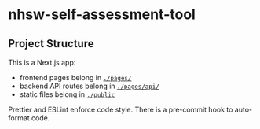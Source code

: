 # nhsw-self-assessment-tool

## Project Structure

This is a Next.js app:

- frontend pages belong in [`./pages/`](./pages)
- backend API routes belong in [`./pages/api/`](./pages/api)
- static files belong in [`./public`](./public)

Prettier and ESLint enforce code style. There is a pre-commit hook to auto-format code.

